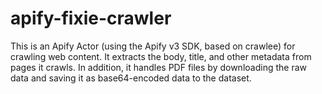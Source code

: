 # apify-fixie-crawler

This is an Apify Actor (using the Apify v3 SDK, based on crawlee) for crawling
web content. It extracts the body, title, and other metadata from pages it crawls.
In addition, it handles PDF files by downloading the raw data and saving it as
base64-encoded data to the dataset.
